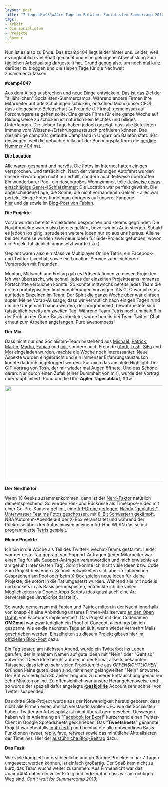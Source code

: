 ```yaml
---
layout: post
title: "7 legend\xC3\xA4re Tage am Balaton: Socialisten Summercamp 2012"
tags:
- Arbeit
- Die Socialisten
- Projekte
- Sommer
---
```

Nun ist es also zu Ende. Das #camp404 liegt leider hinter uns. Leider, weil es unglaublich viel Spaß gemacht und eine gelungene Abwechslung zum täglichen Arbeitsalltag dargestellt hat. Grund genug also, um noch mal kurz darüber zu bloggen und die sieben Tage für die Nachwelt zusammenzufassen.



<strong>#camp404?</strong>

Aus dem Alltag ausbrechen und neue Dinge entwickeln. Das ist das Ziel der "alljährlichen" Socialisten-Summercamps. Während andere Firmen ihre Mitarbeiter auf öde Schulungen schicken, entschied Michi (unser CEO), dass die gesamte Belegschaft (+ Freunde d. Firma)  gemeinsam auf Forschungsreise gehen sollte. Eine ganze Firma für eine ganze Woche auf Bildungsreise zu schicken ist natürlich kein leichtes und billiges Unterfangen. Die sieben Tage haben jedoch gezeigt, dass alle Beteiligten immens vom Wissens-/Erfahrungsaustausch profitieren können. Das diesjährige camp404 getaufte Camp fand in Ungarn am Balaton statt. 404 deswegen, weil die gebuchte Villa auf der Buchungsplattform die <a href="http://www.balaton24.de/angebot-404.shtml">nerdige Nummer 404</a> hat.

<strong>Die Location</strong>

Alle waren gespannt und nervös. Die Fotos im Internet hatten einiges versprochen. Und tatsächlich: Nach der vierstündigen Autofahrt wurden unsere Erwartungen nicht nur erfüllt, sondern auch teilweise übertroffen. Ein wunderbarer Pool, ein riesengroßes Wohnzimmer, tolle <a href="http://twitter.com/catearcher/status/223047525735743489">(teilweise etwas einschlägige Genre-)Schlafzimmer</a>: Die Location war perfekt gewählt. Die abgeschiedene Lage, die Sonne, die nicht vorhandenen Gelsen - alles war perfekt. Einige Fotos findet man übrigens auf unserer Fanpage <a href="https://www.facebook.com/media/set/?set=a.393951993987912.81630.129842310398883&amp;type=1">hier</a> und <a href="https://www.facebook.com/media/set/?set=a.394294110620367.81705.129842310398883&amp;type=1">da</a> sowie im <a href="http://www.fabianpimminger.com/events/die-socialisten-summercamp-2012-a-geeks-dream-come-true/">Blog-Post von Fabian</a>.

<strong>Die Projekte</strong>

Vorab wurden bereits Projektideen besprochen und -teams gegründet. Die Hauptprojekte waren also bereits geklärt, bevor wir ins Auto stiegen. Sobald es jedoch los ging, sprudelten weitere Ideen nur so aus uns heraus. Alleine bei der Anreise wurden zwei neue Ideen für Side-Projects gefunden, wovon ein Projekt tatsächlich umgesetzt wurde (s.u.).

Geplant waren also ein Massive Multiplayer Online Tetris, ein Facebook- und Twitter-Livechat, sowie ein Location-Service zum leichteren Verabreden mit Freunden.

Montag, Mittwoch und Freitag gab es Präsentationen zu diesen Projekten. Ich war überrascht, wie schnell jedes der einzelnen Projektteams immense Fortschritte verbuchen konnte. So konnte mittwochs bereits jedes Team die ersten prototypischen Implementierungen vorzeigen. Als CTO war ich stolz auf jeden Einzelnen im Team. Der Spirit die ganze Woche über war einfach super. Meine Vorab-Aussage, dass wir vermutlich nach einigen Tagen rund um die Uhr jemand haben werden, der programmiert, bewahrheitete sich tatsächlich bereits am zweiten Tag. Während Team-Tetris noch um halb 6 in der Früh an der Code-Basis arbeitete, wurde bereits bei Team Twitter-Chat erneut zum Arbeiten angefangen. Pure awesomness!

<strong>Der Mix</strong>

Dass nicht nur das Socialisten-Team bestehend aus <a href="http://www.twitter.com/_subnet">Michael</a>, <a href="http://www.twitter.com/catearcher">Patrick</a>, <a href="http://www.twitter.com/marent">Martin</a>, <a href="http://www.twitter.com/life_in_future">Martin</a>, <a href="http://www.twitter.com/i_am_fabs">Fabian</a> und <a href="http://www.twitter.com/jollife">mir</a>, sondern auch Freunde (<a href="http://www.twitter.com/andreasklinger">Andi</a>, <a href="http://www.twitter.com/__tosh">Tosh</a>, <a href="http://www.twitter.com/0xx0">SiFu</a> und <a href="http://www.twitter.com/neuling2k">Mo</a>) eingeladen wurden, machte die Woche noch interessanter. Neue Aspekte wurden eingebracht und ein immenser Erfahrungsaustausch konnte dadurch angetriggert werden. Für mich das absolute Highlight: Der GIT Vortrag von Tosh, der mir wieder mal Augen öffnete. Und das Schöne daran: Nur durch einen Zufall (einer Dummheit von mir), wurde der Vortrag überhaupt initiert. Rund um die Uhr: <strong>Agiler Tagesablauf</strong>, #ftw.
<p style="text-align: center;"><img class="aligncenter  wp-image-342" title="399524_394504673932644_1015513781_n" src="http://johannes.nagl.name/wp-content/uploads/2012/07/399524_394504673932644_1015513781_n-640x305.jpg" alt="" width="640" height="305" /></p>
<strong>Der Nerdfaktor</strong>

Wenn 10 Geeks zusammenkommen, dann ist der <a href="http://twitter.com/jollife/status/222945627384987648">Nerd-Faktor</a> natürlich dementsprechend. So wurden Hin- und Rückreise als Timelapse-Video mit einer Go-Pro-Kamera gefilmt, eine <a href="https://www.facebook.com/photo.php?v=10151122498410864">AR-Drone geflogen</a>, <a href="http://twitter.com/andreasklinger/status/222295866680152064">Handy "geplattelt"</a>, <a href="https://www.facebook.com/photo.php?fbid=393952133987898&amp;set=a.393951993987912.81630.129842310398883&amp;type=1&amp;theater">Unterwasser Teatime Fotos geschossen</a>, mit <a href="http://www.fabianpimminger.com/wp-content/uploads/2012/07/NOKIA-Lumia-900_0004545-640x480.png">8-Bit Schwertern gekämpft</a>, NBA/Autorenn-Abende auf der X-Box veranstaltet und während der Rückreise über drei Autos hinweg in einem Ad-Hoc WLAN das selbst programmierte <a href="http://twitter.com/i_am_fabs/status/224069825499119617">Tetris gespielt</a>.

<strong>Meine Projekte</strong>

Ich bin in die Woche als Teil des Twitter-Livechat-Teams gestartet. Leider war der erste Tag geprägt von Support-Anfragen (jeder Mitarbeiter war einen Tag für alle Support-Anfragen verantwortlich und mich erwischte es am gefühlt intensivsten Tag). Somit konnte ich nicht viele Ideen bzw. Code zum Projekt beisteuern. Schnell entwickelten sich aber in zahlreichen Gesprächen am Pool oder beim X-Box spielen neue Ideen für kleine Projekte, die sofort in die Tat umgesetzt wurden. Während alle mit node.js und sockets.io als Basis herumspielten, entdeckte ich die vielen Möglichkeiten via Google Apps Scripts (das quasi auch eine Art serverseitiges JavaScript darstellt).

So wurde gemeinsam mit Fabian und Patrick mitten in der Nacht innerhalb von knapp 4h eine Anbindung unseres Firmen-Mailservers <a href="http://twitter.com/andreasklinger/status/223005728250671104">an den Open Graph</a> von Facebook implementiert. Das Projekt mit dem Codenamen <strong>OMGmail</strong> war zwar lediglich ein Proof of Concept, allerdings bin ich gespannt, wie es die nächsten Tage anläuft, wenn wieder vermehrt Mails geschrieben werden. Einzelheiten zu diesem Projekt gibt es hier<a href="http://die.socialisten.at/2012/07/behind-the-scenes-timeline-based-emails-for-improving-internal-communication/"> im offiziellen Blog-Post</a> dazu.

Ein Tag später, am nächsten Abend, wurde ein Twitterbot ins Leben gerufen, der in meinem Namen auf gute Ideen mit "Nein" oder "Geht so" antwortet. Diese Idee beruht auf der, in der Firma, allseits bekannten Tatsache, dass ich zu sehr vielen Projekten, die aus <em>OFFENSICHTLICHEN</em> Gründen keine guten Ideen sind, mit einem gelangweilten "Nein" antworte. Der Bot war lediglich 30 Zeilen lang und zu unserer Enttäuschung genau nur zehn Minuten online. Zu offensichtlich war unsere Herangehensweise und so wurde der speziell dafür angelegte <a href="http://www.twitter.com/askjollife"><strong>@askjollife</strong></a> Account sehr schnell von Twitter suspended.

Das dritte Side-Project wurde aus der Notwendigkeit heraus geboren, dass nicht alle Firmen einen ähnlich verständnisvollen CEO wie die Socialisten haben. Twitter am Arbeitsplatz ist nicht überall gern gesehen. Deswegen haben wir in Anlehnung an "<a href="http://mashable.com/2011/07/03/hardlyworkin-excel-facebook/">Facebook for Excel</a>" kurzerhand einen Twitter-Client in Google Spreadsheets geschrieben. Das "<strong>Tweetsheets</strong>" genannte Projekt war ebenfalls <a href="http://twitter.com/i_am_fabs/status/223756783724929026">in 4h fertig</a> und beinhaltete alle notwendigen Basis-Funktionen (tweet, reply, fave, retweet sowie das minütliche Aktualisieren der Timeline). Hier der <a href="http://die.socialisten.at/2012/08/tweetsheets-twitter-directly-from-within-google-docs/">ausführliche Blog-Beitrag</a> dazu.

<strong>Das Fazit</strong>

Wie viele komplett unterschiedliche und großartige Projekte in nur 7 Tagen umgesetzt werden können, ist einfach großartig. Der Spaß kam nicht zu kurz, das Team wuchs weiter zusammen. Aus Firmensicht war das #camp404 daher ein voller Erfolg und Indiz dafür, dass wir am richtigen Weg sind. <em>Can't wait for Summercamp 2013!</em>
